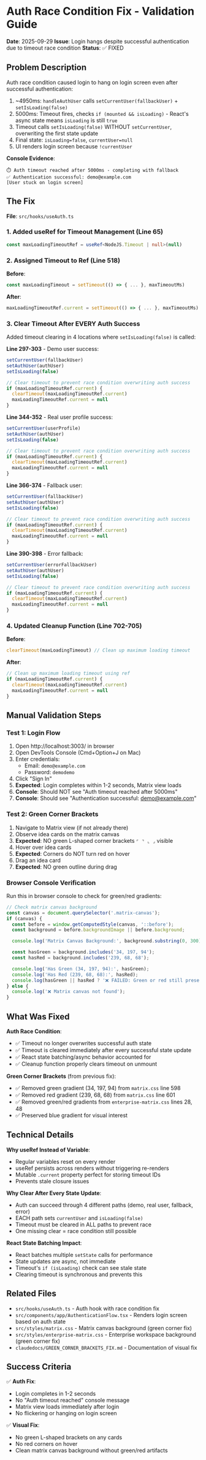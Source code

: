 # Auth Race Condition Fix - Validation Guide

**Date**: 2025-09-29
**Issue**: Login hangs despite successful authentication due to timeout race condition
**Status**: ✅ FIXED

## Problem Description

Auth race condition caused login to hang on login screen even after successful authentication:

1. ~4950ms: `handleAuthUser` calls `setCurrentUser(fallbackUser)` + `setIsLoading(false)`
2. 5000ms: Timeout fires, checks `if (mounted && isLoading)` - React's async state means `isLoading` is still `true`
3. Timeout calls `setIsLoading(false)` WITHOUT `setCurrentUser`, overwriting the first state update
4. Final state: `isLoading=false`, `currentUser=null`
5. UI renders login screen because `!currentUser`

**Console Evidence**:
```
⏱️ Auth timeout reached after 5000ms - completing with fallback
✅ Authentication successful: demo@example.com
[User stuck on login screen]
```

## The Fix

**File**: `src/hooks/useAuth.ts`

### 1. Added useRef for Timeout Management (Line 65)
```typescript
const maxLoadingTimeoutRef = useRef<NodeJS.Timeout | null>(null)
```

### 2. Assigned Timeout to Ref (Line 518)
**Before**:
```typescript
const maxLoadingTimeout = setTimeout(() => { ... }, maxTimeoutMs)
```

**After**:
```typescript
maxLoadingTimeoutRef.current = setTimeout(() => { ... }, maxTimeoutMs)
```

### 3. Clear Timeout After EVERY Auth Success

Added timeout clearing in 4 locations where `setIsLoading(false)` is called:

**Line 297-303** - Demo user success:
```typescript
setCurrentUser(fallbackUser)
setAuthUser(authUser)
setIsLoading(false)

// Clear timeout to prevent race condition overwriting auth success
if (maxLoadingTimeoutRef.current) {
  clearTimeout(maxLoadingTimeoutRef.current)
  maxLoadingTimeoutRef.current = null
}
```

**Line 344-352** - Real user profile success:
```typescript
setCurrentUser(userProfile)
setAuthUser(authUser)
setIsLoading(false)

// Clear timeout to prevent race condition overwriting auth success
if (maxLoadingTimeoutRef.current) {
  clearTimeout(maxLoadingTimeoutRef.current)
  maxLoadingTimeoutRef.current = null
}
```

**Line 366-374** - Fallback user:
```typescript
setCurrentUser(fallbackUser)
setAuthUser(authUser)
setIsLoading(false)

// Clear timeout to prevent race condition overwriting auth success
if (maxLoadingTimeoutRef.current) {
  clearTimeout(maxLoadingTimeoutRef.current)
  maxLoadingTimeoutRef.current = null
}
```

**Line 390-398** - Error fallback:
```typescript
setCurrentUser(errorFallbackUser)
setAuthUser(authUser)
setIsLoading(false)

// Clear timeout to prevent race condition overwriting auth success
if (maxLoadingTimeoutRef.current) {
  clearTimeout(maxLoadingTimeoutRef.current)
  maxLoadingTimeoutRef.current = null
}
```

### 4. Updated Cleanup Function (Line 702-705)
**Before**:
```typescript
clearTimeout(maxLoadingTimeout) // Clean up maximum loading timeout
```

**After**:
```typescript
// Clean up maximum loading timeout using ref
if (maxLoadingTimeoutRef.current) {
  clearTimeout(maxLoadingTimeoutRef.current)
  maxLoadingTimeoutRef.current = null
}
```

## Manual Validation Steps

### Test 1: Login Flow
1. Open http://localhost:3003/ in browser
2. Open DevTools Console (Cmd+Option+J on Mac)
3. Enter credentials:
   - Email: `demo@example.com`
   - Password: `demodemo`
4. Click "Sign In"
5. **Expected**: Login completes within 1-2 seconds, Matrix view loads
6. **Console**: Should NOT see "Auth timeout reached after 5000ms"
7. **Console**: Should see "Authentication successful: demo@example.com"

### Test 2: Green Corner Brackets
1. Navigate to Matrix view (if not already there)
2. Observe idea cards on the matrix canvas
3. **Expected**: NO green L-shaped corner brackets `⌜ ⌝ ⌞ ⌟` visible
4. Hover over idea cards
5. **Expected**: Corners do NOT turn red on hover
6. Drag an idea card
7. **Expected**: NO green outline during drag

### Browser Console Verification

Run this in browser console to check for green/red gradients:

```javascript
// Check matrix canvas background
const canvas = document.querySelector('.matrix-canvas');
if (canvas) {
  const before = window.getComputedStyle(canvas, '::before');
  const background = before.backgroundImage || before.background;

  console.log('Matrix Canvas Background:', background.substring(0, 300));

  const hasGreen = background.includes('34, 197, 94');
  const hasRed = background.includes('239, 68, 68');

  console.log('Has Green (34, 197, 94):', hasGreen);
  console.log('Has Red (239, 68, 68):', hasRed);
  console.log(hasGreen || hasRed ? '❌ FAILED: Green or red still present' : '✅ PASSED: No green or red gradients');
} else {
  console.log('❌ Matrix canvas not found');
}
```

## What Was Fixed

**Auth Race Condition**:
- ✅ Timeout no longer overwrites successful auth state
- ✅ Timeout is cleared immediately after every successful state update
- ✅ React state batching/async behavior accounted for
- ✅ Cleanup function properly clears timeout on unmount

**Green Corner Brackets** (from previous fix):
- ✅ Removed green gradient (34, 197, 94) from `matrix.css` line 598
- ✅ Removed red gradient (239, 68, 68) from `matrix.css` line 601
- ✅ Removed green/red gradients from `enterprise-matrix.css` lines 28, 48
- ✅ Preserved blue gradient for visual interest

## Technical Details

**Why useRef Instead of Variable**:
- Regular variables reset on every render
- useRef persists across renders without triggering re-renders
- Mutable `.current` property perfect for storing timeout IDs
- Prevents stale closure issues

**Why Clear After Every State Update**:
- Auth can succeed through 4 different paths (demo, real user, fallback, error)
- EACH path sets `currentUser` and `isLoading(false)`
- Timeout must be cleared in ALL paths to prevent race
- One missing clear = race condition still possible

**React State Batching Impact**:
- React batches multiple `setState` calls for performance
- State updates are async, not immediate
- Timeout's `if (isLoading)` check can see stale state
- Clearing timeout is synchronous and prevents this

## Related Files

- `src/hooks/useAuth.ts` - Auth hook with race condition fix
- `src/components/app/AuthenticationFlow.tsx` - Renders login screen based on auth state
- `src/styles/matrix.css` - Matrix canvas background (green corner fix)
- `src/styles/enterprise-matrix.css` - Enterprise workspace background (green corner fix)
- `claudedocs/GREEN_CORNER_BRACKETS_FIX.md` - Documentation of visual fix

## Success Criteria

✅ **Auth Fix**:
- Login completes in 1-2 seconds
- No "Auth timeout reached" console message
- Matrix view loads immediately after login
- No flickering or hanging on login screen

✅ **Visual Fix**:
- No green L-shaped brackets on any cards
- No red corners on hover
- Clean matrix canvas background without green/red artifacts